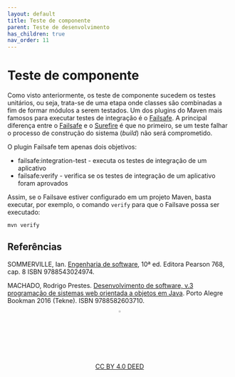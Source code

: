 ```yaml
---
layout: default
title: Teste de componente
parent: Teste de desenvolvimento
has_children: true
nav_order: 11
---
```


# Teste de componente

Como visto anteriormente, os teste de componente sucedem os testes unitários, ou seja, trata-se de uma etapa onde classes são combinadas a fim de formar módulos a serem testados. Um dos plugins do Maven mais famosos para executar testes de integração é o [Failsafe](https://maven.apache.org/surefire/maven-failsafe-plugin/). A principal diferença entre o [Failsafe](https://maven.apache.org/surefire/maven-failsafe-plugin/) e o [Surefire](https://maven.apache.org/surefire/maven-surefire-plugin/) é que no primeiro, se um teste falhar o processo de construção do sistema (*build*) não será comprometido.

O plugin Failsafe tem apenas dois objetivos:

* failsafe:integration-test - executa os testes de integração de um aplicativo
* failsafe:verify - verifica se os testes de integração de um aplicativo foram aprovados

Assim, se o Failsave estiver configurado em um projeto Maven, basta executar, por exemplo, o comando `verify` para que o Failsave possa ser executado:

    mvn verify

## Referências

SOMMERVILLE, Ian. [Engenharia de software](https://biblioteca.ifrs.edu.br/pergamum_ifrs/biblioteca_s/acesso_login.php?cod_acervo_acessibilidade=5030950&acesso=aHR0cHM6Ly9taWRkbGV3YXJlLWJ2LmFtNC5jb20uYnIvU1NPL2lmcnMvOTc4ODU0MzAyNDk3NA==&label=acesso%20restrito), 10ª ed. Editora Pearson 768, cap. 8 ISBN 9788543024974.

MACHADO, Rodrigo Prestes. [Desenvolvimento de software, v.3 programação de sistemas web orientada a objetos em Java](https://biblioteca.ifrs.edu.br/pergamum_ifrs/biblioteca_s/acesso_login.php?cod_acervo_acessibilidade=5020683&acesso=aHR0cHM6Ly9pbnRlZ3JhZGEubWluaGFiaWJsaW90ZWNhLmNvbS5ici9ib29rcy85Nzg4NTgyNjAzNzEw&label=acesso%20restrito). Porto Alegre Bookman 2016 (Tekne). ISBN 9788582603710.

<center>
<a href="https://github.com/rodrigoprestesmachado" target="blanck"><img src="../imgs/logo.png" alt="Rodrigo Prestes Machado" width="3%" height="3%" border=0 style="border:0; text-decoration:none; outline:none"></a><br/>
<a rel="license" href="http://creativecommons.org/licenses/by/4.0/">CC BY 4.0 DEED</a>
</center>